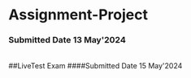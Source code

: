 # Assignment-Project
### Submitted Date 13 May'2024
<br>
##LiveTest Exam 
####Submitted Date 15 May'2024
